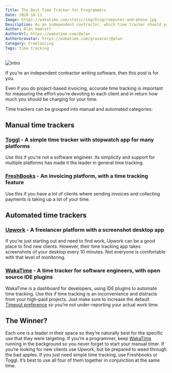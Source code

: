 ```yaml
---
Title: The Best Time Tracker for Programmers
Date: 2020-10-11
Image: https://wakatime.com/static/img/blog/computer-and-phone.jpg
Description: As an independent contractor, which time tracker should you use?
Author: Alan Hamlett
AuthorUrl: https://wakatime.com/@alan
AuthorGravatar: https://wakatime.com/gravatar/@alan
Category: Freelancing
Tags: time tracking
---
```


![intro](https://wakatime.com/static/img/blog/computer-and-phone.jpg)

If you’re an independent contractor writing software, then this post is for you.

Even if you do project-based invoicing, accurate time tracking is important for measuring the effort you’re devoting to each client and in return how much you should be charging for your time.

Time trackers can be grouped into manual and automated categories:

## Manual time trackers

### [Toggl][toggl] - A simple time tracker with stopwatch app for many platforms

Use this if you’re not a software engineer.
Its simplicity and support for multiple platforms has made it the leader in general time tracking.

### [FreshBooks][freshbooks] - An invoicing platform, with a time tracking feature

Use this if you have a lot of clients where sending invoices and collecting payments is taking up a lot of your time.

## Automated time trackers

### [Upwork][upwork] - A freelancer platform with a screenshot desktop app

If you’re just starting out and need to find work, Upwork can be a good place to find new clients.
However, their time tracking app takes screenshots of your desktop every 10 minutes.
Not everyone is comfortable with that level of monitoring.

### [WakaTime][wakatime] - A time tracker for software engineers, with open source IDE plugins

WakaTime is a dashboard for developers, using IDE plugins to automate time tracking.
Use this if time tracking is an inconvenience and distracts from your high-paid projects.
Just make sure to increase the default [Timeout preference][timeout] so you’re not under-reporting your actual work time.

## The Winner?

Each one is a leader in their space so they’re naturally best for the specific use that they were targeting.
If you’re a programmer, keep [WakaTime][wakatime] running in the background so you never forget to start your manual timer.
If you’re looking for new clients use Upwork, but be prepared to weed through the bad apples.
If you just need simple time tracking, use Freshbooks or Toggl.
It’s best to use all four of them together in conjunction at the same time.


[toggl]: https://www.toggl.com/?utm_source=wakatime
[freshbooks]: https://www.freshbooks.com/?utm_source=wakatime
[upwork]: https://www.buzzfeednews.com/article/carolineodonovan/upwork-freelancers-work-diary-keystrokes-screenshot
[wakatime]: https://wakatime.com/
[timeout]: https://wakatime.com/blog/27-fill-the-gaps-in-your-coding-activity
